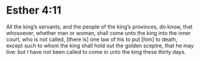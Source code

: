 # Esther 4:11

All the king’s servants, and the people of the king’s provinces, do know, that whosoever, whether man or woman, shall come unto the king into the inner court, who is not called, [there is] one law of his to put [him] to death, except such to whom the king shall hold out the golden sceptre, that he may live: but I have not been called to come in unto the king these thirty days.